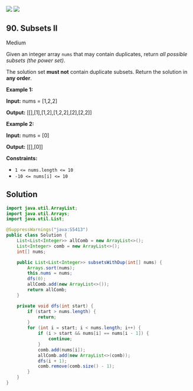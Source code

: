 [![](https://img.shields.io/github/stars/javadev/LeetCode-in-Java?label=Stars&style=flat-square)](https://github.com/javadev/LeetCode-in-Java)
[![](https://img.shields.io/github/forks/javadev/LeetCode-in-Java?label=Fork%20me%20on%20GitHub%20&style=flat-square)](https://github.com/javadev/LeetCode-in-Java/fork)

## 90\. Subsets II

Medium

Given an integer array `nums` that may contain duplicates, return _all possible subsets (the power set)_.

The solution set **must not** contain duplicate subsets. Return the solution in **any order**.

**Example 1:**

**Input:** nums = [1,2,2]

**Output:** [[],[1],[1,2],[1,2,2],[2],[2,2]] 

**Example 2:**

**Input:** nums = [0]

**Output:** [[],[0]] 

**Constraints:**

*   `1 <= nums.length <= 10`
*   `-10 <= nums[i] <= 10`

## Solution

```java
import java.util.ArrayList;
import java.util.Arrays;
import java.util.List;

@SuppressWarnings("java:S5413")
public class Solution {
    List<List<Integer>> allComb = new ArrayList<>();
    List<Integer> comb = new ArrayList<>();
    int[] nums;

    public List<List<Integer>> subsetsWithDup(int[] nums) {
        Arrays.sort(nums);
        this.nums = nums;
        dfs(0);
        allComb.add(new ArrayList<>());
        return allComb;
    }

    private void dfs(int start) {
        if (start > nums.length) {
            return;
        }
        for (int i = start; i < nums.length; i++) {
            if (i > start && nums[i] == nums[i - 1]) {
                continue;
            }
            comb.add(nums[i]);
            allComb.add(new ArrayList<>(comb));
            dfs(i + 1);
            comb.remove(comb.size() - 1);
        }
    }
}
```